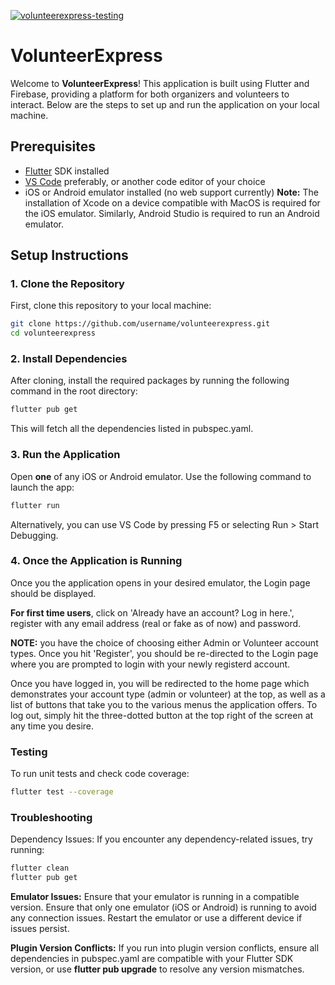 [![volunteerexpress-testing](https://github.com/anthonycasarta/volunteerexpress/actions/workflows/ci.yaml/badge.svg)](https://github.com/anthonycasarta/volunteerexpress/actions/workflows/ci.yaml)

# VolunteerExpress

Welcome to **VolunteerExpress**! This application is built using Flutter and Firebase, providing a platform for both organizers and volunteers to interact. Below are the steps to set up and run the application on your local machine.

## Prerequisites

- [Flutter](https://flutter.dev/docs/get-started/install) SDK installed
- [VS Code](https://code.visualstudio.com/) preferably, or another code editor of your choice
- iOS or Android emulator installed (no web support currently)
  **Note:** The installation of Xcode on a device compatible with MacOS is required for the iOS emulator.
  Similarly, Android Studio is required to run an Android emulator.

## Setup Instructions

### 1. Clone the Repository

First, clone this repository to your local machine:

```bash
git clone https://github.com/username/volunteerexpress.git
cd volunteerexpress
```

### 2. Install Dependencies
After cloning, install the required packages by running the following command in the root directory:

```bash
flutter pub get
```
This will fetch all the dependencies listed in pubspec.yaml.

### 3. Run the Application
Open **one** of any iOS or Android emulator.
Use the following command to launch the app:
```bash
flutter run
```
Alternatively, you can use VS Code by pressing F5 or selecting Run > Start Debugging.

### 4. Once the Application is Running
Once you the application opens in your desired emulator, the Login page should be displayed. 

**For first time users**, click on 'Already have an account? Log in here.', register with any email address (real or fake as of now) and password. 

**NOTE:** you have the choice of choosing either Admin or Volunteer account types. Once you hit 'Register', you should be re-directed to the Login page where you are prompted to login with your newly registerd account.

Once you have logged in, you will be redirected to the home page which demonstrates your account type (admin or volunteer) at the top, as well as a list of buttons that take you to the various menus the application offers.
To log out, simply hit the three-dotted button at the top right of the screen at any time you desire.

### Testing
To run unit tests and check code coverage:

```bash
flutter test --coverage
```

### Troubleshooting

Dependency Issues: If you encounter any dependency-related issues, try running:
```bash
flutter clean
flutter pub get
```

**Emulator Issues:** Ensure that your emulator is running in a compatible version. Ensure that only one emulator (iOS or Android) is running to avoid any connection issues. Restart the emulator or use a different device if issues persist.

**Plugin Version Conflicts:** If you run into plugin version conflicts, ensure all dependencies in pubspec.yaml are compatible with your Flutter SDK version, or use **flutter pub upgrade** to resolve any version mismatches.
